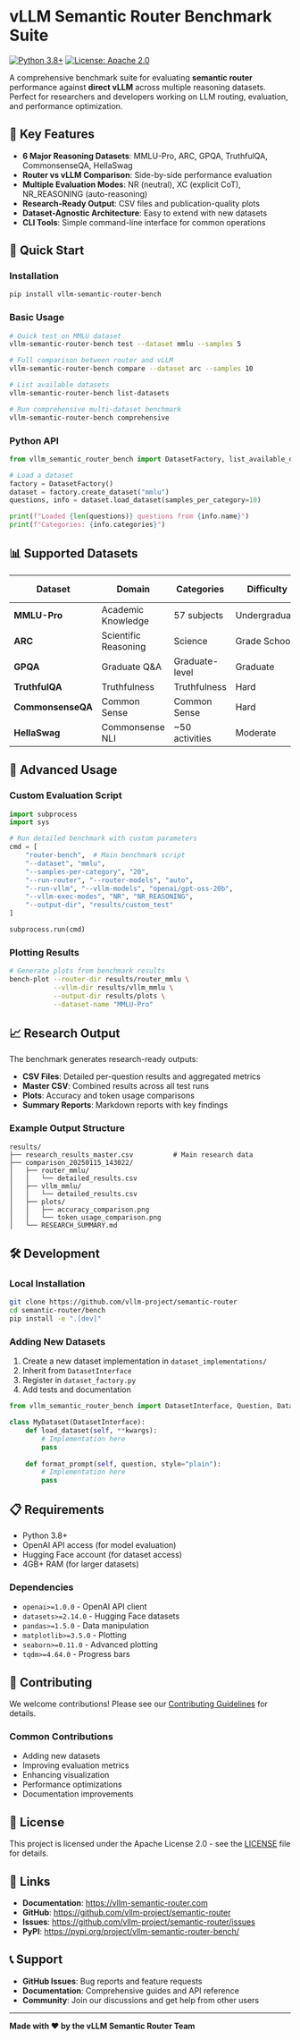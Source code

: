 # vLLM Semantic Router Benchmark Suite

[![Python 3.8+](https://img.shields.io/badge/python-3.8+-blue.svg)](https://www.python.org/downloads/)
[![License: Apache 2.0](https://img.shields.io/badge/License-Apache%202.0-blue.svg)](https://opensource.org/licenses/Apache-2.0)

A comprehensive benchmark suite for evaluating **semantic router** performance against **direct vLLM** across multiple reasoning datasets. Perfect for researchers and developers working on LLM routing, evaluation, and performance optimization.

## 🎯 Key Features

- **6 Major Reasoning Datasets**: MMLU-Pro, ARC, GPQA, TruthfulQA, CommonsenseQA, HellaSwag
- **Router vs vLLM Comparison**: Side-by-side performance evaluation
- **Multiple Evaluation Modes**: NR (neutral), XC (explicit CoT), NR_REASONING (auto-reasoning)
- **Research-Ready Output**: CSV files and publication-quality plots
- **Dataset-Agnostic Architecture**: Easy to extend with new datasets
- **CLI Tools**: Simple command-line interface for common operations

## 🚀 Quick Start

### Installation

```bash
pip install vllm-semantic-router-bench
```

### Basic Usage

```bash
# Quick test on MMLU dataset
vllm-semantic-router-bench test --dataset mmlu --samples 5

# Full comparison between router and vLLM
vllm-semantic-router-bench compare --dataset arc --samples 10

# List available datasets
vllm-semantic-router-bench list-datasets

# Run comprehensive multi-dataset benchmark
vllm-semantic-router-bench comprehensive
```

### Python API

```python
from vllm_semantic_router_bench import DatasetFactory, list_available_datasets

# Load a dataset
factory = DatasetFactory()
dataset = factory.create_dataset("mmlu")
questions, info = dataset.load_dataset(samples_per_category=10)

print(f"Loaded {len(questions)} questions from {info.name}")
print(f"Categories: {info.categories}")
```

## 📊 Supported Datasets

| Dataset | Domain | Categories | Difficulty | CoT Support |
|---------|--------|------------|------------|-------------|
| **MMLU-Pro** | Academic Knowledge | 57 subjects | Undergraduate | ✅ |
| **ARC** | Scientific Reasoning | Science | Grade School | ❌ |
| **GPQA** | Graduate Q&A | Graduate-level | Graduate | ❌ |
| **TruthfulQA** | Truthfulness | Truthfulness | Hard | ❌ |
| **CommonsenseQA** | Common Sense | Common Sense | Hard | ❌ |
| **HellaSwag** | Commonsense NLI | ~50 activities | Moderate | ❌ |

## 🔧 Advanced Usage

### Custom Evaluation Script

```python
import subprocess
import sys

# Run detailed benchmark with custom parameters
cmd = [
    "router-bench",  # Main benchmark script
    "--dataset", "mmlu",
    "--samples-per-category", "20", 
    "--run-router", "--router-models", "auto",
    "--run-vllm", "--vllm-models", "openai/gpt-oss-20b",
    "--vllm-exec-modes", "NR", "NR_REASONING",
    "--output-dir", "results/custom_test"
]

subprocess.run(cmd)
```

### Plotting Results

```bash
# Generate plots from benchmark results
bench-plot --router-dir results/router_mmlu \
           --vllm-dir results/vllm_mmlu \
           --output-dir results/plots \
           --dataset-name "MMLU-Pro"
```

## 📈 Research Output

The benchmark generates research-ready outputs:

- **CSV Files**: Detailed per-question results and aggregated metrics
- **Master CSV**: Combined results across all test runs
- **Plots**: Accuracy and token usage comparisons
- **Summary Reports**: Markdown reports with key findings

### Example Output Structure

```
results/
├── research_results_master.csv          # Main research data
├── comparison_20250115_143022/
│   ├── router_mmlu/
│   │   └── detailed_results.csv
│   ├── vllm_mmlu/  
│   │   └── detailed_results.csv
│   ├── plots/
│   │   ├── accuracy_comparison.png
│   │   └── token_usage_comparison.png
│   └── RESEARCH_SUMMARY.md
```

## 🛠️ Development

### Local Installation

```bash
git clone https://github.com/vllm-project/semantic-router
cd semantic-router/bench
pip install -e ".[dev]"
```

### Adding New Datasets

1. Create a new dataset implementation in `dataset_implementations/`
2. Inherit from `DatasetInterface`
3. Register in `dataset_factory.py`
4. Add tests and documentation

```python
from vllm_semantic_router_bench import DatasetInterface, Question, DatasetInfo

class MyDataset(DatasetInterface):
    def load_dataset(self, **kwargs):
        # Implementation here
        pass
    
    def format_prompt(self, question, style="plain"):
        # Implementation here  
        pass
```

## 📋 Requirements

- Python 3.8+
- OpenAI API access (for model evaluation)
- Hugging Face account (for dataset access)
- 4GB+ RAM (for larger datasets)

### Dependencies

- `openai>=1.0.0` - OpenAI API client
- `datasets>=2.14.0` - Hugging Face datasets
- `pandas>=1.5.0` - Data manipulation
- `matplotlib>=3.5.0` - Plotting
- `seaborn>=0.11.0` - Advanced plotting
- `tqdm>=4.64.0` - Progress bars

## 🤝 Contributing

We welcome contributions! Please see our [Contributing Guidelines](CONTRIBUTING.md) for details.

### Common Contributions

- Adding new datasets
- Improving evaluation metrics
- Enhancing visualization
- Performance optimizations
- Documentation improvements

## 📄 License

This project is licensed under the Apache License 2.0 - see the [LICENSE](LICENSE) file for details.

## 🔗 Links

- **Documentation**: https://vllm-semantic-router.com
- **GitHub**: https://github.com/vllm-project/semantic-router
- **Issues**: https://github.com/vllm-project/semantic-router/issues
- **PyPI**: https://pypi.org/project/vllm-semantic-router-bench/

## 📞 Support

- **GitHub Issues**: Bug reports and feature requests
- **Documentation**: Comprehensive guides and API reference
- **Community**: Join our discussions and get help from other users

---

**Made with ❤️ by the vLLM Semantic Router Team**
